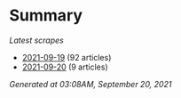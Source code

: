 # Summary
*Latest scrapes*
* [2021-09-19](https://github.com/nuuuwan/news_lk/blob/data/news_lk.2021-09-19.json) (92 articles)
* [2021-09-20](https://github.com/nuuuwan/news_lk/blob/data/news_lk.2021-09-20.json) (9 articles)

*Generated at 03:08AM, September 20, 2021*